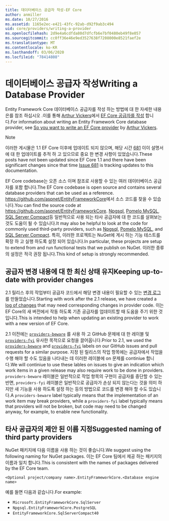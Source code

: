 ```yaml
---
title: 데이터베이스 공급자 작성-EF Core
author: anmiller
ms.date: 10/27/2016
ms.assetid: 1165e2ec-e421-43fc-92ab-d92f9ab3c494
uid: core/providers/writing-a-provider
ms.openlocfilehash: 2d9e4a6cdfda80d7dfcfb6e7bf0480eb49f8e057
ms.sourcegitcommit: cc0ff36e46e9ed3527638f7208000e8521faef2e
ms.translationtype: MT
ms.contentlocale: ko-KR
ms.lasthandoff: 03/06/2020
ms.locfileid: "78414808"
---
```

# <a name="writing-a-database-provider"></a><span data-ttu-id="5a795-102">데이터베이스 공급자 작성</span><span class="sxs-lookup"><span data-stu-id="5a795-102">Writing a Database Provider</span></span>

<span data-ttu-id="5a795-103">Entity Framework Core 데이터베이스 공급자를 작성 하는 방법에 대 한 자세한 내용은를 참조 하십시오 .이를 통해 [Arthur Vickers](https://github.com/ajcvickers)에서 [EF Core 공급자를 작성](https://blog.oneunicorn.com/2016/11/11/so-you-want-to-write-an-ef-core-provider/) 합니다.</span><span class="sxs-lookup"><span data-stu-id="5a795-103">For information about writing an Entity Framework Core database provider, see [So you want to write an EF Core provider](https://blog.oneunicorn.com/2016/11/11/so-you-want-to-write-an-ef-core-provider/) by [Arthur Vickers](https://github.com/ajcvickers).</span></span>

> [!NOTE]
> <span data-ttu-id="5a795-104">이러한 게시물은 1.1 EF Core 이후에 업데이트 되지 않으며, 해당 시간 [681](https://github.com/dotnet/EntityFramework.Docs/issues/681) 이이 설명서에 대 한 업데이트를 추적 하 고 있으므로 중요 한 변경 사항이 있었습니다.</span><span class="sxs-lookup"><span data-stu-id="5a795-104">These posts have not been updated since EF Core 1.1 and there have been significant changes since that time [Issue 681](https://github.com/dotnet/EntityFramework.Docs/issues/681) is tracking updates to this documentation.</span></span>

<span data-ttu-id="5a795-105">EF Core codebase는 오픈 소스 이며 참조로 사용할 수 있는 여러 데이터베이스 공급자를 포함 합니다.</span><span class="sxs-lookup"><span data-stu-id="5a795-105">The EF Core codebase is open source and contains several database providers that can be used as a reference.</span></span> <span data-ttu-id="5a795-106"><https://github.com/aspnet/EntityFrameworkCore>에서 소스 코드를 찾을 수 있습니다.</span><span class="sxs-lookup"><span data-stu-id="5a795-106">You can find the source code at <https://github.com/aspnet/EntityFrameworkCore>.</span></span> <span data-ttu-id="5a795-107">[Npgsql](https://github.com/npgsql/Npgsql.EntityFrameworkCore.PostgreSQL), [Pomelo MySQL](https://github.com/PomeloFoundation/Pomelo.EntityFrameworkCore.MySql), [SQL Server Compact](https://github.com/ErikEJ/EntityFramework.SqlServerCompact)등 일반적으로 사용 되는 타사 공급자에 대 한 코드를 살펴보는 것도 도움이 될 수 있습니다.</span><span class="sxs-lookup"><span data-stu-id="5a795-107">It may also be helpful to look at the code for commonly used third-party providers, such as [Npgsql](https://github.com/npgsql/Npgsql.EntityFrameworkCore.PostgreSQL), [Pomelo MySQL](https://github.com/PomeloFoundation/Pomelo.EntityFrameworkCore.MySql), and [SQL Server Compact](https://github.com/ErikEJ/EntityFramework.SqlServerCompact).</span></span> <span data-ttu-id="5a795-108">특히, 이러한 프로젝트는 NuGet에 게시 하는 기능 테스트를 확장 하 고 실행 하도록 설정 되어 있습니다.</span><span class="sxs-lookup"><span data-stu-id="5a795-108">In particular, these projects are setup to extend from and run functional tests that we publish on NuGet.</span></span> <span data-ttu-id="5a795-109">이러한 종류의 설정은 적극 권장 됩니다.</span><span class="sxs-lookup"><span data-stu-id="5a795-109">This kind of setup is strongly recommended.</span></span>

## <a name="keeping-up-to-date-with-provider-changes"></a><span data-ttu-id="5a795-110">공급자 변경 내용에 대 한 최신 상태 유지</span><span class="sxs-lookup"><span data-stu-id="5a795-110">Keeping up-to-date with provider changes</span></span>

<span data-ttu-id="5a795-111">2\.1 릴리스 후의 작업부터 공급자 코드에서 해당 변경 내용이 필요할 수 있는 [변경 로그](provider-log.md) 를 만들었습니다.</span><span class="sxs-lookup"><span data-stu-id="5a795-111">Starting with work after the 2.1 release, we have created a [log of changes](provider-log.md) that may need corresponding changes in provider code.</span></span> <span data-ttu-id="5a795-112">이는 EF Core의 새 버전에서 작동 하도록 기존 공급자를 업데이트할 때 도움을 주기 위한 것입니다.</span><span class="sxs-lookup"><span data-stu-id="5a795-112">This is intended to help when updating an existing provider to work with a new version of EF Core.</span></span>

<span data-ttu-id="5a795-113">2\.1 이전에는 [`providers-beware`](https://github.com/aspnet/EntityFrameworkCore/labels/providers-beware) 를 사용 하 고 GitHub 문제에 대 한 레이블 및 [`providers-fyi`](https://github.com/aspnet/EntityFrameworkCore/labels/providers-fyi) 유사한 목적으로 요청을 끌어옵니다.</span><span class="sxs-lookup"><span data-stu-id="5a795-113">Prior to 2.1, we used the [`providers-beware`](https://github.com/aspnet/EntityFrameworkCore/labels/providers-beware) and [`providers-fyi`](https://github.com/aspnet/EntityFrameworkCore/labels/providers-fyi) labels on our GitHub issues and pull requests for a similar purpose.</span></span> <span data-ttu-id="5a795-114">지정 된 릴리스의 작업 항목에는 공급자에서 작업을 수행 해야 할 수도 있음을 나타내는 데 이러한 레이블에 on 문제를 continiue 합니다.</span><span class="sxs-lookup"><span data-stu-id="5a795-114">We will continiue to use these lables on issues to give an indication which work items in a given release may also require work to be done in providers.</span></span> <span data-ttu-id="5a795-115">`providers-beware` 레이블은 일반적으로 작업 항목의 구현이 공급자를 중단할 수 있는 반면, `providers-fyi` 레이블은 일반적으로 공급자가 손상 되지 않는다는 것을 의미 하지만 새 기능을 사용 하도록 설정 하는 등의 방법으로 코드를 변경 해야 할 수도 있습니다.</span><span class="sxs-lookup"><span data-stu-id="5a795-115">A `providers-beware` label typically means that the implementation of an work item may break providers, while a `providers-fyi` label typically means that providers will not be broken, but code may need to be changed anyway, for example, to enable new functionality.</span></span>

## <a name="suggested-naming-of-third-party-providers"></a><span data-ttu-id="5a795-116">타사 공급자의 제안 된 이름 지정</span><span class="sxs-lookup"><span data-stu-id="5a795-116">Suggested naming of third party providers</span></span>

<span data-ttu-id="5a795-117">NuGet 패키지에 다음 이름을 사용 하는 것이 좋습니다.</span><span class="sxs-lookup"><span data-stu-id="5a795-117">We suggest using the following naming for NuGet packages.</span></span> <span data-ttu-id="5a795-118">이는 EF Core 팀에서 제공 하는 패키지의 이름과 일치 합니다.</span><span class="sxs-lookup"><span data-stu-id="5a795-118">This is consistent with the names of packages delivered by the EF Core team.</span></span>

`<Optional project/company name>.EntityFrameworkCore.<Database engine name>`

<span data-ttu-id="5a795-119">예를 들면 다음과 같습니다.</span><span class="sxs-lookup"><span data-stu-id="5a795-119">For example:</span></span>

* `Microsoft.EntityFrameworkCore.SqlServer`
* `Npgsql.EntityFrameworkCore.PostgreSQL`
* `EntityFrameworkCore.SqlServerCompact40`
